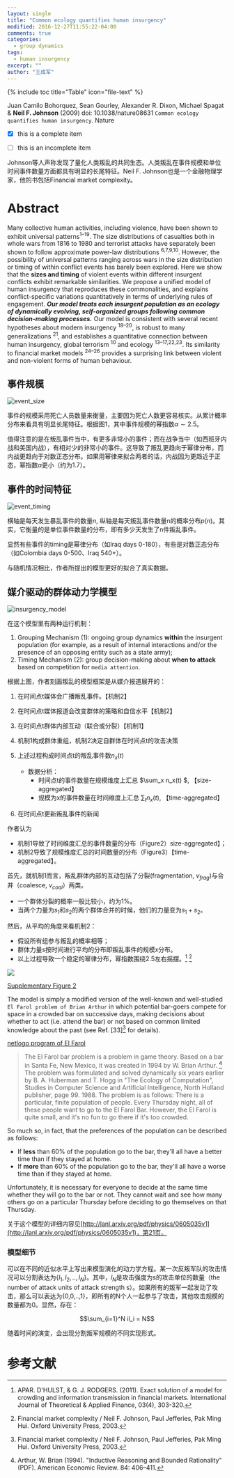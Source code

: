 ```yaml
---
layout: single
title: "Common ecology quantifies human insurgency"
modified: 2016-12-27T11:55:22-04:00
comments: true
categories:
  - group dynamics
tags:
  - human insurgency
excerpt: ""
author: "王成军"
---
```


{% include toc title="Table" icon="file-text" %}

Juan Camilo Bohorquez, Sean Gourley, Alexander R. Dixon, Michael Spagat & **Neil F. Johnson** (2009) doi: 10.1038/nature08631 ``Common ecology quantifies human insurgency``. Nature


- [x] this is a complete item
- [ ] this is an incomplete item


Johnson等人声称发现了量化人类叛乱的共同生态。人类叛乱在事件规模和单位时间事件数量方面都具有明显的长尾特征。Neil F. Johnson也是一个金融物理学家，他的书包括Financial market complexity。

# Abstract
Many collective human activities, including violence, have been shown to exhibit universal patterns<sup>1–19</sup>. The size distributions of casualties both in whole wars from 1816 to 1980 and terrorist attacks have separately been shown to follow approximate power-law distributions <sup>6,7,9,10</sup>. However, the possibility of universal patterns ranging across wars in the size distribution or timing of within conflict events has barely been explored. Here we show that the **sizes and timing** of violent events within different insurgent conflicts exhibit remarkable similarities. We propose a unified model of human insurgency that reproduces these commonalities, and explains conflict-specific variations quantitatively in terms of underlying rules of engagement. **_Our model treats each insurgent population as an ecology of dynamically evolving, self-organized groups following common decision-making processes._** Our model is consistent with several recent hypotheses about modern insurgency <sup>18–20</sup>, is robust to many generalizations <sup>21</sup>, and establishes a quantitative connection between human insurgency, global terrorism <sup>10</sup> and ecology <sup>13–17,22,23</sup>. Its similarity to financial market models <sup>24–26</sup> provides a surprising link between violent and non-violent forms of human behaviour.

## 事件规模

![event_size](http://oaf2qt3yk.bkt.clouddn.com/2ac3ad1f05afe7d5d2e5e4c81f84612a.png)

事件的规模采用死亡人员数量来衡量，主要因为死亡人数更容易核实。从累计概率分布来看具有明显长尾特征。根据图1，其中事件规模的幂指数$\alpha \sim 2.5$。


值得注意的是在叛乱事件当中，有更多非常小的事件；而在战争当中（如西班牙内战和美国内战），有相对少的非常小的事件。这导致了叛乱更趋向于幂律分布，而内战更趋向于对数正态分布。如果用幂律来拟合两者的话，内战因为更趋近于正态，幂指数$\alpha$更小（约为1.7）。

## 事件的时间特征

![event_timing](http://oaf2qt3yk.bkt.clouddn.com/4cdcec77309bb63a0b788f604d76f22d.png)

横轴是每天发生暴乱事件的数量$n$, 纵轴是每天叛乱事件数量n的概率分布$p(n)$。其实，它衡量的是单位事件数量的分布，即有多少天发生了n件叛乱事件。

显然有些事件的timing是幂律分布（如Iraq days 0-180），有些是对数正态分布（如Colombia days 0-500、Iraq 540+）。

与随机情况相比，作者所提出的模型更好的拟合了真实数据。

## 媒介驱动的群体动力学模型

![insurgency_model](http://oaf2qt3yk.bkt.clouddn.com/5ed94c5298fa1ccc0098a02a38aed152.png)

在这个模型里有两种运行机制：

1. Grouping Mechanism (1): ongoing group dynamics **within** the insurgent population (for example, as a result of internal interactions and/or the presence of an opposing entity such as a state army);
2. Timing Mechanism (2): group decision-making about **when to attack** based on competition for ``media attention``.

根据上图，作者刻画叛乱的模型框架是从媒介报道展开的：

1. 在时间点t媒体会广播叛乱事件。【机制2】
2. 在时间点t媒体报道会改变群体的策略和自信水平【机制2】
3. 在时间点t群体内部互动（联合或分裂）【机制1】
4. 机制1构成群体重组，机制2决定自群体在时间点t的攻击决策
5. 上述过程构成时间点t的叛乱事件数$n_x(t)$

    - 数据分析：
      - 时间点t的事件数量在规模维度上汇总 $\sum_x n_x(t) $, 【size-aggregated】
      - 规模为x的事件数量在时间维度上汇总 $\sum_t n_x (t)$, 【time-aggregated】
6. 在时间点t更新叛乱事件的新闻

作者认为

- 机制1导致了时间维度汇总的事件数量的分布（Figure2）size-aggregated】；
- 机制2导致了规模维度汇总的时间数量的分布（Figure3）【time-aggregated】。

首先，就机制1而言，叛乱群体内部的互动包括了分裂(fragmentation, $v_{frag}$)与合并（coalesce, $v_{coal}$）两类。

  - 一个群体分裂的概率一般比较小，约为1%。
  - 当两个力量为$s_1$和$s_2$的两个群体合并的时候，他们的力量变为$s_1 + s_2$。

然后，从平均的角度来看机制2：

  - 假设所有组参与叛乱的概率相等；
  - 群体力量$s$按时间进行平均的分布即叛乱事件的规模$x$分布。
  - 以上过程导致一个稳定的幂律分布，幂指数围绕2.5左右摇摆。[^finance] [^book]

[^finance]: APAR. D'HULST, & G. J. RODGERS. (2011). Exact solution of a model for crowding and information transmission in financial markets. International Journal of Theoretical & Applied Finance, 03(4), 303-320.

[^book]: Financial market complexity / Neil F. Johnson, Paul Jefferies, Pak Ming Hui. Oxford University Press, 2003.

![](http://oaf2qt3yk.bkt.clouddn.com/schema_regime.PNG)  

[Supplementary Figure 2](http://www.nature.com/nature/journal/v462/n7275/extref/nature08631-s1.pdf)

The model is simply a modified version of the well-known and well-studied `El Farol problem of Brian Arthur` in which potential bar-goers compete for space in a crowded bar on successive days, making decisions about whether to act (i.e. attend the bar) or not based on common limited knowledge about the past (see Ref. [33][^book] for details).

[netlogo program of El Farol](http://ccl.northwestern.edu/netlogo/models/ElFarol)

> The El Farol bar problem is a problem in game theory. Based on a bar in Santa Fe, New Mexico, it was created in 1994 by W. Brian Arthur. [^arthur] The problem was formulated and solved dynamically six years earlier by B. A. Huberman and T. Hogg in "The Ecology of Computation", Studies in Computer Science and Artificial Intelligence, North Holland publisher, page 99. 1988. The problem is as follows: There is a particular, finite population of people. Every Thursday night, all of these people want to go to the El Farol Bar. However, the El Farol is quite small, and it's no fun to go there if it's too crowded.

[^arthur]: Arthur, W. Brian (1994). "Inductive Reasoning and Bounded Rationality" (PDF). American Economic Review. 84: 406–411.

 So much so, in fact, that the preferences of the population can be described as follows:

- If **less** than 60% of the population go to the bar, they'll all have a better time than if they stayed at home.
- If **more** than 60% of the population go to the bar, they'll all have a worse time than if they stayed at home.

Unfortunately, it is necessary for everyone to decide at the same time whether they will go to the bar or not. They cannot wait and see how many others go on a particular Thursday before deciding to go themselves on that Thursday.

关于这个模型的详细内容见[http://lanl.arxiv.org/pdf/physics/0605035v1](http://lanl.arxiv.org/pdf/physics/0605035v1)，第21页。

### 模型细节

可以在不同的近似水平上写出来模型演化的动力学方程。某一次反叛军队的攻击情况可以分割表达为{$l_1, l_2, .., l_N$}。其中，$l_N$是攻击强度为s的攻击单位的数量（the
number of attack units of attack strength s）。如果所有的叛军一起发动了攻击，那么可以表达为{0,0,..,1}，即所有的N个人一起参与了攻击，其他攻击规模的数量都为0。显然，存在：

$$\sum_{i=1}^N il_i = N$$

随着时间的演变，会出现分割叛军规模的不同实现形式。




# 参考文献
